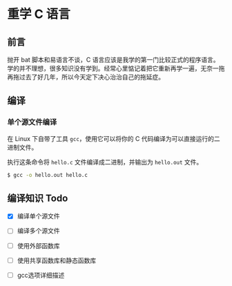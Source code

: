 # 重学 C 语言

## 前言

抛开 bat 脚本和易语言不谈，C 语言应该是我学的第一门比较正式的程序语言。学的并不理想，很多知识没有学到。经常心里惦记着把它重新再学一遍，无奈一拖再拖过去了好几年，所以今天定下决心治治自己的拖延症。


## 编译

### 单个源文件编译
在 Linux 下自带了工具 `gcc`，使用它可以将你的 C 代码编译为可以直接运行的二进制文件。

执行这条命令将 `hello.c` 文件编译成二进制，并输出为 `hello.out` 文件。
```bash
$ gcc -o hello.out hello.c
```

## 编译知识 Todo
* [x] 编译单个源文件
* [ ] 编译多个源文件
* [ ] 使用外部函数库
* [ ] 使用共享函数库和静态函数库
* [ ] gcc选项详细描述

